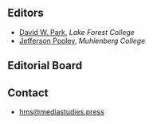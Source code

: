 ## Editors

* [David W. Park](https://www.lakeforest.edu/academics/faculty/park/), *Lake Forest College*
* [Jefferson Pooley](https://jeffpooley.com), *Muhlenberg College*


## Editorial Board


## Contact

* [hms@mediastudies.press](mailto:hms@mediastudies.press)